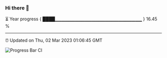 ### Hi there 👋

⏳ Year progress { ████▁▁▁▁▁▁▁▁▁▁▁▁▁▁▁▁▁▁▁▁▁▁▁▁▁▁ } 16.45 %

---

⏰ Updated on Thu, 02 Mar 2023 01:06:45 GMT

![Progress Bar CI](https://github.com/liununu/liununu/workflows/Progress%20Bar%20CI/badge.svg)
